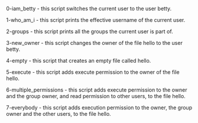0-iam_betty - this script switches the current user to the user betty.

1-who_am_i - this script prints the effective username of the  current user.

2-groups - this script prints all the groups the current user is part of.

3-new_owner - this script changes the owner of the file hello to the user betty.

4-empty - this script that creates an empty file called hello.

5-execute - this script adds execute permission to the owner of the file hello.

6-multiple_permissions - this script adds execute permission to the owner and the group owner, and read permission to other users, to the file hello.


7-everybody - this script adds execution permission to the owner, the group owner and the other users, to the file hello.
